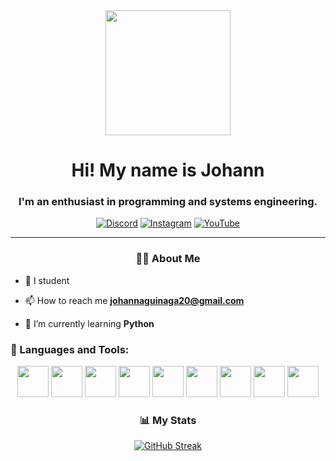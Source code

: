 <div id="header" align="center">
        <img src="https://i.imgur.com/ylvTI6T.gif" width="200"/>
        <h1 align="center">Hi! My name is Johann</h1>
        <h3 align="center">I'm an enthusiast in programming and systems engineering.</h3>

</div>

<div align="center">




[![Discord](https://img.shields.io/badge/Discord-JOHANN%230475-7289DA?logo=discord&logoColor=white&style=flat-square)](https://discord.com/app)   [![Instagram](https://img.shields.io/badge/Instagram-johann_2024-E4405F?logo=instagram&logoColor=white&style=flat-square)](https://www.instagram.com/johann_2024)
[![YouTube](https://img.shields.io/badge/YouTube-Canal-FF0000?logo=youtube&logoColor=white&style=flat-square)](https://www.youtube.com/channel/UCvI47WJI307LihCj4x07GKQ)


</div>

---


<div align="center">

### 👨‍💻 About Me 

</div>

- 📝 I student

- 📫 How to reach me **johannaguinaga20@gmail.com**

- 🌱 I’m currently learning **Python**

<h3>🔨 Languages and Tools:</h3>





<div align="center">
        <img src="https://cdn.jsdelivr.net/gh/devicons/devicon/icons/html5/html5-original.svg" width="50" />
        <img src="https://cdn.jsdelivr.net/gh/devicons/devicon/icons/css3/css3-original.svg" width="50" />
        <img src="https://cdn.jsdelivr.net/gh/devicons/devicon/icons/javascript/javascript-original.svg" width="50" />
        <img src="https://cdn.jsdelivr.net/gh/devicons/devicon/icons/postgresql/postgresql-original.svg" width="50" />
        <img src="https://cdn.jsdelivr.net/gh/devicons/devicon/icons/java/java-original.svg" width="50" />
        <img src="https://cdn.jsdelivr.net/gh/devicons/devicon/icons/arduino/arduino-original-wordmark.svg" width="50" />
        <img src="https://cdn.jsdelivr.net/gh/devicons/devicon/icons/linux/linux-original.svg" width="50" />
        <img src="https://cdn.jsdelivr.net/gh/devicons/devicon/icons/python/python-original.svg" width="50" />
        <img src="https://cdn.jsdelivr.net/gh/devicons/devicon/icons/r/r-original.svg" width="50" />


</div>


<div align="center">



 ### 📊 My Stats
[![GitHub Streak](https://streak-stats.demolab.com?user=JohannTA&theme=merko)](https://git.io/streak-stats) 
        
</div>
